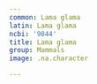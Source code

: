 ```yaml
---
common: Lama glama
latin: Lama glama
ncbi: '9844'
title: Lama glama
group: Mammals
image: .na.character

---
```

